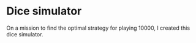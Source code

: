 # Dice simulator

On a mission to find the optimal strategy for playing 10000, I created this dice simulator.
